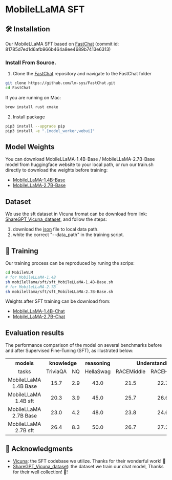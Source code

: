 # MobileLLaMA SFT

## 🛠️ Installation
Our MobileLLaMA SFT based on [FastChat](https://github.com/lm-sys/FastChat) (commit id: 81785d7ed1d6afb966b464a8ee4689b7413e6313)

### Install From Source.
1. Clone the [FastChat](https://github.com/lm-sys/FastChat) repository and navigate to the FastChat folder
```bash
git clone https://github.com/lm-sys/FastChat.git
cd FastChat
```
If you are running on Mac:
```bash
brew install rust cmake
```
2. Install package
```bash
pip3 install --upgrade pip
pip3 install -e ".[model_worker,webui]"
```
## Model Weights

You can download MobileLLaMA-1.4B-Base / MobileLLaMA-2.7B-Base model from huggingface website to your local path, or run our train.sh directly to download the weights before training:
- [MobileLLaMA-1.4B-Base](https://huggingface.co/mtgv/MobileLLaMA-1.4B-Base)
- [MobileLLaMA-2.7B-Base](https://huggingface.co/mtgv/MobileLLaMA-2.7B-Base)

## Dataset
We use the sft dataset in Vicuna fromat can be download from link: [ShareGPT_Vicuna_dataset](https://huggingface.co/datasets/Aeala/ShareGPT_Vicuna_unfiltered), and follow the steps:
1. download the [json](https://huggingface.co/datasets/Aeala/ShareGPT_Vicuna_unfiltered/blob/main/ShareGPT_V4.3_unfiltered_cleaned_split.json) file to local data path.
2. white the correct "--data_path" in the training script.

## 💎 Training
Our training process can be reproduced by runing the scrips:
```bash
cd MobileVLM
# for MobileLLaMA-1.4B
sh mobilellama/sft/sft_MobileLLaMA-1.4B-Base.sh
# for MobileLLaMA-2.7B
sh mobilellama/sft/sft_MobileLLaMA-2.7B-Base.sh
```
Weights after SFT training can be download from:
- [MobileLLaMA-1.4B-Chat](https://huggingface.co/mtgv/MobileLLaMA-1.4B-Chat)
- [MobileLLaMA-2.7B-Chat](https://huggingface.co/mtgv/MobileLLaMA-2.7B-Chat)
## Evaluation results
The performance comparison of the model on several benchmarks before and after Supervised Fine-Tuning (SFT), as illustrated below:

<table>
    <tr>
      <th style="text-align: center;">models</th>
      <th style="text-align: center;" colspan="2">knowledge</th>
      <th style="text-align: center;">reasoning</th>
      <th style="text-align: center;" colspan="3">Understanding</th>
    </tr>
    <tr>
      <td style="text-align: center;">tasks</td>
      <td style="text-align: center;">TriviaQA</td>
      <td style="text-align: center;">NQ</td>
      <td style="text-align: center;">HellaSwag</td>
      <td style="text-align: center;">RACEMiddle</td>
      <td style="text-align: center;">RACEHigh</td>
      <td style="text-align: center;">XSum</td>
    </tr>
    <tr>
        <td style="text-align: center;">MobileLLaMA 1.4B Base</td>
        <td style="text-align: center;">15.7</td>
        <td style="text-align: center;">2.9</td>
        <td style="text-align: center;">43.0</td>
        <td style="text-align: center;">21.5</td>
        <td style="text-align: center;">22.7</td>
        <td style="text-align: center;">18.0</td>
    </tr>
    <tr>
        <td style="text-align: center;">MobileLLaMA 1.4B sft</td>
        <td style="text-align: center;">20.3</td>
        <td style="text-align: center;">3.9</td>
        <td style="text-align: center;">45.0</td>
        <td style="text-align: center;">25.7</td>
        <td style="text-align: center;">26.6</td>
        <td style="text-align: center;">20.7</td>
    </tr>
    <tr>
      <td style="text-align: center;">MobileLLaMA 2.7B Base</td>
      <td style="text-align: center;">23.0</td>
      <td style="text-align: center;">4.2</td>
      <td style="text-align: center;">48.0</td>
      <td style="text-align: center;">23.8</td>
      <td style="text-align: center;">24.6</td>
      <td style="text-align: center;">16.8</td>
    </tr>
    <tr>
        <td style="text-align: center;">MobileLLaMA 2.7B sft</td>
        <td style="text-align: center;">26.4</td>
        <td style="text-align: center;">8.3</td>
        <td style="text-align: center;">50.0</td>
        <td style="text-align: center;">26.7</td>
        <td style="text-align: center;">27.2</td>
        <td style="text-align: center;">23.8</td>
    </tr>
  </table>


## 🤝 Acknowledgments
- [Vicuna](https://github.com/lm-sys/FastChat): the SFT codebase we utilize. Thanks for their wonderful work! 👏
- [ShareGPT_Vicuna_dataset](https://huggingface.co/datasets/Aeala/ShareGPT_Vicuna_unfiltered): the dataset we train our chat model, Thanks for their well collection! 👏!

